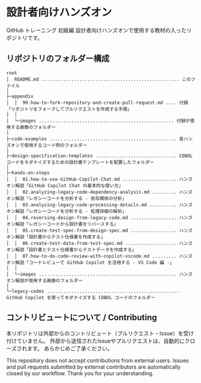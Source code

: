 # 設計者向けハンズオン

GitHub トレーニング 初級編 設計者向けハンズオンで使用する教材の入ったリポジトリです。

## リポジトリのフォルダー構成

```plaintext
root
│  README.md ................................................... このファイル
│
├─appendix
│  │  99.how-to-fork-repository-and-create-pull-request.md .... 付録「リポジトリをフォークしてプルリクエストを作成する手順」
│  │
│  └─images .................................................. 付録が使用する画像のフォルダー
│
├─code-examples ............................................... 各ハンズオンで使用するコード例のフォルダー
│
├─design-specification-templates .............................. COBOL コードをモダナイズするための設計書テンプレートを配置したフォルダー
│
├─hands-on-steps
│  │  01.how-to-use-GitHub-Copilot-Chat.md .................... ハンズオン解説「GitHub Copilot Chat の基本的な使い方」
│  │  02.analyzing-legacy-code-dependency-analysis.md ......... ハンズオン解説「レガシーコードを分析する - 依存関係の分析」
│  │  03.analyzing-legacy-code-processing-details.md .......... ハンズオン解説「レガシーコードを分析する - 処理詳細の解析」
│  │  04.reversing-design-from-legacy-code.md ................. ハンズオン解説「レガシーコードから設計書をリバースする」
│  │  05.create-test-spec-from-design-spec.md ................. ハンズオン解説「設計書からテスト仕様書を作成する」
│  │  06.create-test-data-from-test-spec.md ................... ハンズオン解説「設計書とテスト仕様書からテストデータを作成する」
│  │  07.how-to-do-code-review-with-copilot-vscode.md ......... ハンズオン解説「コードレビューで GitHub Copilot を活用する - VS Code 編 -」
│  │
│  └─images ................................................... ハンズオン解説が使用する画像のフォルダー
│
└─legacy-codes ................................................. GitHub Copilot を使ってモダナイズする COBOL コードのフォルダー
```

## コントリビュートについて / Contributing

本リポジトリは外部からのコントリビュート（プルリクエスト・Issue）を受け付けていません。
外部から送信されたIssueやプルリクエストは、自動的にクローズされます。
あらかじめご了承ください。

This repository does not accept contributions from external users.
Issues and pull requests submitted by external contributors are automatically closed by our workflow.
Thank you for your understanding.
